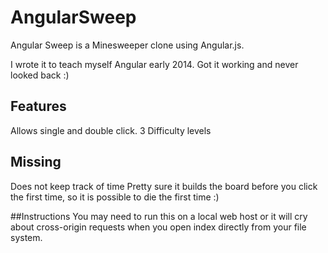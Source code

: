 # AngularSweep

Angular Sweep is a Minesweeper clone using Angular.js.

I wrote it to teach myself Angular early 2014. Got it working and never looked back :)

## Features
Allows single and double click.
3 Difficulty levels

## Missing
Does not keep track of time
Pretty sure it builds the board before you click the first time, so it is possible to die the first time :)

##Instructions
You may need to run this on a local web host or it will cry about cross-origin requests when you open index directly from your file system. 
